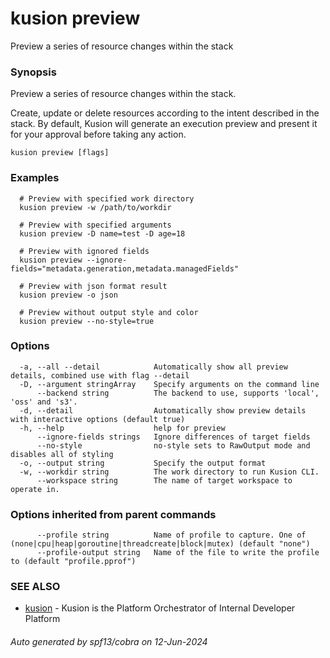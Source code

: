 # kusion preview

Preview a series of resource changes within the stack

### Synopsis

Preview a series of resource changes within the stack.

 Create, update or delete resources according to the intent described in the stack. By default, Kusion will generate an execution preview and present it for your approval before taking any action.

```
kusion preview [flags]
```

### Examples

```
  # Preview with specified work directory
  kusion preview -w /path/to/workdir
  
  # Preview with specified arguments
  kusion preview -D name=test -D age=18
  
  # Preview with ignored fields
  kusion preview --ignore-fields="metadata.generation,metadata.managedFields"
  
  # Preview with json format result
  kusion preview -o json
  
  # Preview without output style and color
  kusion preview --no-style=true
```

### Options

```
  -a, --all --detail            Automatically show all preview details, combined use with flag --detail
  -D, --argument stringArray    Specify arguments on the command line
      --backend string          The backend to use, supports 'local', 'oss' and 's3'.
  -d, --detail                  Automatically show preview details with interactive options (default true)
  -h, --help                    help for preview
      --ignore-fields strings   Ignore differences of target fields
      --no-style                no-style sets to RawOutput mode and disables all of styling
  -o, --output string           Specify the output format
  -w, --workdir string          The work directory to run Kusion CLI.
      --workspace string        The name of target workspace to operate in.
```

### Options inherited from parent commands

```
      --profile string          Name of profile to capture. One of (none|cpu|heap|goroutine|threadcreate|block|mutex) (default "none")
      --profile-output string   Name of the file to write the profile to (default "profile.pprof")
```

### SEE ALSO

* [kusion](index.md)	 - Kusion is the Platform Orchestrator of Internal Developer Platform

###### Auto generated by spf13/cobra on 12-Jun-2024
